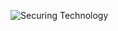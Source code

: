 ![Securing Technology](https://github.com/rossayoung/rossayoung.github.io/blob/master/pics/marvin-meyer-SYTO3xs06fU-unsplash.jpg)
